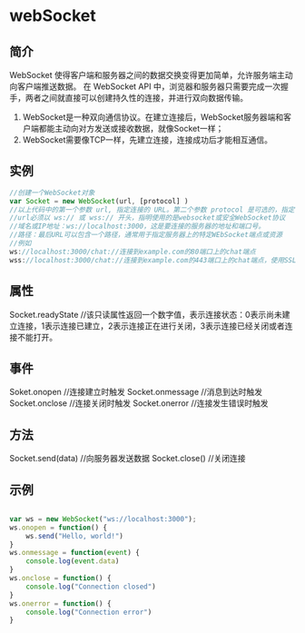 # webSocket
## 简介
WebSocket 使得客户端和服务器之间的数据交换变得更加简单，允许服务端主动向客户端推送数据。
在 WebSocket API 中，浏览器和服务器只需要完成一次握手，两者之间就直接可以创建持久性的连接，并进行双向数据传输。

1. WebSocket是一种双向通信协议。在建立连接后，WebSocket服务器端和客户端都能主动向对方发送或接收数据，就像Socket一样；
2. WebSocket需要像TCP一样，先建立连接，连接成功后才能相互通信。
## 实例
```js
//创建一个WebSocket对象
var Socket = new WebSocket(url, [protocol] )
//以上代码中的第一个参数 url, 指定连接的 URL。第二个参数 protocol 是可选的，指定了可接受的子协议。
//url必须以 ws:// 或 wss:// 开头，指明使用的是websocket或安全WebSocket协议
//域名或IP地址：ws://localhost:3000，这是要连接的服务器的地址和端口号。
//路径：最后URL可以包含一个路径，通常用于指定服务器上的特定WEbSocket端点或资源
//例如
ws://localhost:3000/chat://连接到example.com的80端口上的chat端点
wss://localhost:3000/chat://连接到example.com的443端口上的chat端点，使用SSL/TLS加密。
```
## 属性
Socket.readyState
//该只读属性返回一个数字值，表示连接状态：0表示尚未建立连接，1表示连接已建立，2表示连接正在进行关闭，3表示连接已经关闭或者连接不能打开。

## 事件
Soket.onopen //连接建立时触发
Socket.onmessage //消息到达时触发
Socket.onclose //连接关闭时触发
Socket.onerror //连接发生错误时触发
## 方法
Socket.send(data) //向服务器发送数据
Socket.close() //关闭连接

## 示例
```js

var ws = new WebSocket("ws://localhost:3000");
ws.onopen = function() {
    ws.send("Hello, world!")
}
ws.onmessage = function(event) {
    console.log(event.data)
}
ws.onclose = function() {
    console.log("Connection closed")
}
ws.onerror = function() {
    console.log("Connection error")
}
```